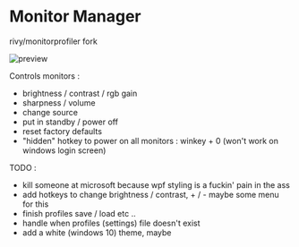 # Monitor Manager
rivy/monitorprofiler fork

![preview](https://raw.githubusercontent.com/r4dius/monitormanager/master/preview.png)

Controls monitors :
- brightness / contrast / rgb gain
- sharpness / volume
- change source
- put in standby / power off
- reset factory defaults
- "hidden" hotkey to power on all monitors : winkey + 0 (won't work on windows login screen)

TODO :
- kill someone at microsoft because wpf styling is a fuckin' pain in the ass
- add hotkeys to change brightness / contrast, + / - maybe some menu for this
- finish profiles save / load etc ..
- handle when profiles (settings) file doesn't exist
- add a white (windows 10) theme, maybe
